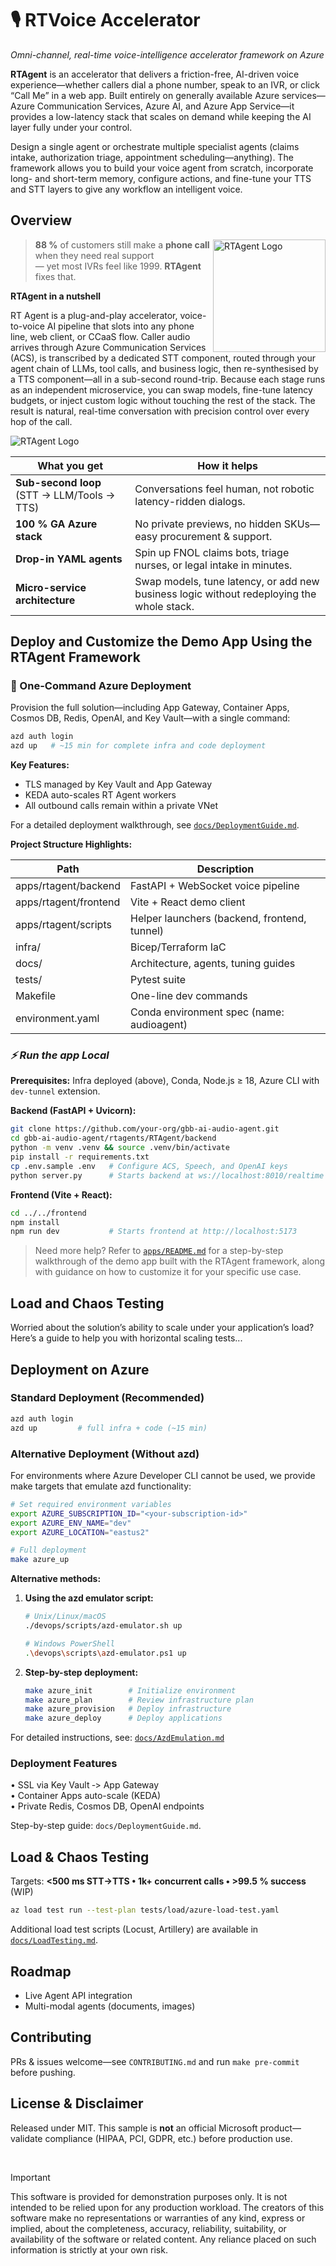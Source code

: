 <!-- markdownlint-disable MD033 MD041 -->

# 🎙️ **RTVoice Accelerator**  
*Omni-channel, real-time voice-intelligence accelerator framework on Azure*

**RTAgent** is an accelerator that delivers a friction-free, AI-driven voice experience—whether callers dial a phone number, speak to an IVR, or click “Call Me” in a web app. Built entirely on generally available Azure services—Azure Communication Services, Azure AI, and Azure App Service—it provides a low-latency stack that scales on demand while keeping the AI layer fully under your control.

Design a single agent or orchestrate multiple specialist agents (claims intake, authorization triage, appointment scheduling—anything). The framework allows you to build your voice agent from scratch, incorporate long- and short-term memory, configure actions, and fine-tune your TTS and STT layers to give any workflow an intelligent voice.

## **Overview** 

<img src="utils/images/RTAGENT.png" align="right" height="180" alt="RTAgent Logo" />

> **88 %** of customers still make a **phone call** when they need real support  
> — yet most IVRs feel like 1999. **RTAgent** fixes that.

**RTAgent in a nutshell**

RT Agent is a plug-and-play accelerator, voice-to-voice AI pipeline that slots into any phone line, web client, or CCaaS flow. Caller audio arrives through Azure Communication Services (ACS), is transcribed by a dedicated STT component, routed through your agent chain of LLMs, tool calls, and business logic, then re-synthesised by a TTS component—all in a sub-second round-trip. Because each stage runs as an independent microservice, you can swap models, fine-tune latency budgets, or inject custom logic without touching the rest of the stack. The result is natural, real-time conversation with precision control over every hop of the call.

<img src="utils/images/RTAgentArch.png" alt="RTAgent Logo" />

<br>

| What you get | How it helps |
|--------------|--------------|
| **Sub-second loop** (STT → LLM/Tools → TTS) | Conversations feel human, not robotic latency-ridden dialogs. |
| **100 % GA Azure stack** | No private previews, no hidden SKUs—easy procurement & support. |
| **Drop-in YAML agents** | Spin up FNOL claims bots, triage nurses, or legal intake in minutes. |
| **Micro-service architecture** | Swap models, tune latency, or add new business logic without redeploying the whole stack. |

## Deploy and Customize the Demo App Using the RTAgent Framework

### **🚀 One-Command Azure Deployment**

Provision the full solution—including App Gateway, Container Apps, Cosmos DB, Redis, OpenAI, and Key Vault—with a single command:

```bash
azd auth login
azd up   # ~15 min for complete infra and code deployment
```

**Key Features:**
- TLS managed by Key Vault and App Gateway
- KEDA auto-scales RT Agent workers
- All outbound calls remain within a private VNet

For a detailed deployment walkthrough, see [`docs/DeploymentGuide.md`](docs/DeploymentGuide.md).

**Project Structure Highlights:**

| Path                | Description                                 |
|---------------------|---------------------------------------------|
| apps/rtagent/backend| FastAPI + WebSocket voice pipeline          |
| apps/rtagent/frontend| Vite + React demo client                   |
| apps/rtagent/scripts| Helper launchers (backend, frontend, tunnel)|
| infra/              | Bicep/Terraform IaC                        |
| docs/               | Architecture, agents, tuning guides         |
| tests/              | Pytest suite                               |
| Makefile            | One-line dev commands                       |
| environment.yaml    | Conda environment spec (name: audioagent)   |

### *⚡ Run the app Local*

**Prerequisites:** Infra deployed (above), Conda, Node.js ≥ 18, Azure CLI with `dev-tunnel` extension.

**Backend (FastAPI + Uvicorn):**
```bash
git clone https://github.com/your-org/gbb-ai-audio-agent.git
cd gbb-ai-audio-agent/rtagents/RTAgent/backend
python -m venv .venv && source .venv/bin/activate
pip install -r requirements.txt
cp .env.sample .env   # Configure ACS, Speech, and OpenAI keys
python server.py      # Starts backend at ws://localhost:8010/realtime
```

**Frontend (Vite + React):**
```bash
cd ../../frontend
npm install
npm run dev           # Starts frontend at http://localhost:5173
```

> Need more help?
> Refer to [`apps/README.md`](apps/README.md) for a step-by-step walkthrough of the demo app built with the RTAgent framework, along with guidance on how to customize it for your specific use case.

## **Load and Chaos Testing**

Worried about the solution’s ability to scale under your application’s load? Here’s a guide to help you with horizontal scaling tests...
## **Deployment on Azure**

### Standard Deployment (Recommended)

```bash
azd auth login
azd up         # full infra + code (~15 min)
```

### Alternative Deployment (Without azd)

For environments where Azure Developer CLI cannot be used, we provide make targets that emulate azd functionality:

```bash
# Set required environment variables
export AZURE_SUBSCRIPTION_ID="<your-subscription-id>"
export AZURE_ENV_NAME="dev"
export AZURE_LOCATION="eastus2"

# Full deployment
make azure_up
```

**Alternative methods:**

1. **Using the azd emulator script:**
   ```bash
   # Unix/Linux/macOS
   ./devops/scripts/azd-emulator.sh up
   
   # Windows PowerShell
   .\devops\scripts\azd-emulator.ps1 up
   ```

2. **Step-by-step deployment:**
   ```bash
   make azure_init        # Initialize environment
   make azure_plan        # Review infrastructure plan
   make azure_provision   # Deploy infrastructure
   make azure_deploy      # Deploy applications
   ```

For detailed instructions, see: [`docs/AzdEmulation.md`](docs/AzdEmulation.md)

### Deployment Features

• SSL via Key Vault ‑> App Gateway  
• Container Apps auto-scale (KEDA)  
• Private Redis, Cosmos DB, OpenAI endpoints  

Step-by-step guide: `docs/DeploymentGuide.md`.

## **Load & Chaos Testing**

Targets: **<500 ms STT→TTS • 1k+ concurrent calls • >99.5 % success** (WIP)

```bash
az load test run --test-plan tests/load/azure-load-test.yaml
```

Additional load test scripts (Locust, Artillery) are available in [`docs/LoadTesting.md`](docs/LoadTesting.md).

## **Roadmap**
- Live Agent API integration
- Multi-modal agents (documents, images)

## **Contributing**
PRs & issues welcome—see `CONTRIBUTING.md` and run `make pre-commit` before pushing.

## **License & Disclaimer**
Released under MIT. This sample is **not** an official Microsoft product—validate compliance (HIPAA, PCI, GDPR, etc.) before production use.

<br>

> [!IMPORTANT]  
> This software is provided for demonstration purposes only. It is not intended to be relied upon for any production workload. The creators of this software make no representations or warranties of any kind, express or implied, about the completeness, accuracy, reliability, suitability, or availability of the software or related content. Any reliance placed on such information is strictly at your own risk.
